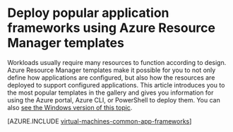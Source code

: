 <properties
   pageTitle="Deploy application frameworks | Microsoft Azure"
   description="Create popular application frameworks on Linux and Windows VMs using Azure Resource Manager templates to install Active Directory, Docker, and many more."
   services="virtual-machines-linux"
   documentationCenter="virtual-machines"
   authors="squillace"
   manager="timlt"
   editor=""
   tags="azure-resource-manager" />

<tags
   ms.service="virtual-machines-linux"
   ms.devlang="na"
   ms.topic="article"
   ms.tgt_pltfrm="vm-linux"
   ms.workload="infrastructure"
   ms.date="08/29/2016"
   ms.author="rasquill"/>

# Deploy popular application frameworks using Azure Resource Manager templates

Workloads usually require many resources to function according to design. Azure Resource Manager templates make it possible for you to not only define how applications are configured, but also how the resources are deployed to support configured applications. This article introduces you to the most popular templates in the gallery and gives you information for using the Azure portal, Azure CLI, or PowerShell to deploy them. You can also [see the Windows version of this topic](virtual-machines-windows-app-frameworks.md).

[AZURE.INCLUDE [virtual-machines-common-app-frameworks](../../includes/virtual-machines-common-app-frameworks.md)]
